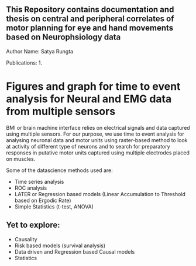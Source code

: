 ## This Repository contains documentation and thesis on central and peripheral correlates of motor planning for eye and hand movements based on Neurophsiology data

Author Name: Satya Rungta

Publications:
1. 

# Figures and graph for time to event analysis for Neural and EMG data from multiple sensors

BMI or brain machine interface relies on electrical signals and data captured using multiple sensors. For our purpose, we use time to event analysis for analysing neuronal data and motor units using raster-based method to look at activity of different type of neurons and to search for preparatory responses in putative motor units captured using multiple electrodes placed on muscles.

Some of the datascience methods used are: 
- Time series analysis
- ROC analysis
- LATER or Regression based models (Linear Accumulation to Threshold based on Ergodic Rate)
- Simple Statistics (t-test, ANOVA)

## Yet to explore:
- Causality
- Risk based models (survival analysis)
- Data driven and Regression based Causal models
- Statistics
